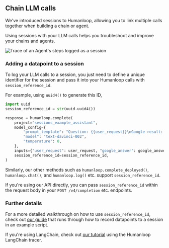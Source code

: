 ## Chain LLM calls

We've introduced sessions to Humanloop, allowing you to link multiple calls together when building a chain or agent.

Using sessions with your LLM calls helps you troubleshoot and improve your chains and agents.

<img src="../../../assets/images/c6a03a3-image.png" alt="Trace of an Agent's steps logged as a session" />

### Adding a datapoint to a session

To log your LLM calls to a session, you just need to define a unique identifier for the session and pass it into your Humanloop calls with `session_reference_id`.

For example, using `uuid4()` to generate this ID,

```python
import uuid
session_reference_id = str(uuid.uuid4())

response = humanloop.complete(
    project="sessions_example_assistant",
    model_config={
        "prompt_template": "Question: {{user_request}}\nGoogle result: {{google_answer}}\nAnswer:\n",
        "model": "text-davinci-002",
        "temperature": 0,
    },
    inputs={"user_request": user_request, "google_answer": google_answer},
    session_reference_id=session_reference_id,
)
```

Similarly, our other methods such as `humanloop.complete_deployed()`, `humanloop.chat()`, and `humanloop.log()` etc. support `session_reference_id`.

If you're using our API directly, you can pass `session_reference_id` within the request body in your `POST /v4/completion` etc. endpoints.

### Further details

For a more detailed walkthrough on how to use `session_reference_id`, check out [our guide](/docs/guides/logging-session-traces) that runs through how to record datapoints to a session in an example script.

If you're using LangChain, check out [our tutorial](/docs/guides/debug-a-langchain-agent) using the Humanloop LangChain tracer.
